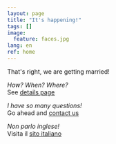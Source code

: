 ```yaml
---
layout: page
title: "It's happening!"
tags: []
image:
  feature: faces.jpg
lang: en
ref: home
---
```


That's right, we are getting married!   

<span style="font-style:italic">How? When? Where? </span>   
See [details page](/details)   

<span style="font-style:italic">I have so many questions!</span>   
Go ahead and [contact us](/contact)   

<span style="font-style:italic">Non parlo inglese!</span>    
Visita il [sito italiano](../casa)
